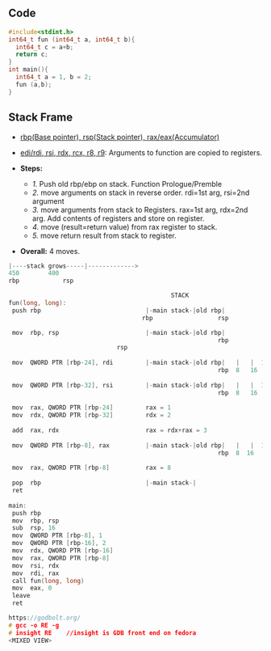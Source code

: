## Code
```c
#include<stdint.h>
int64_t fun (int64_t a, int64_t b){
  int64_t c = a+b;
  return c;
}
int main(){
  int64_t a = 1, b = 2;
  fun (a,b);
}
```

## Stack Frame
 - [rbp(Base pointer), rsp(Stack pointer), rax/eax(Accumulator)](/Motherboard/CPU/Memory/CPU_Registers/General_Purpose_Registers)
 - [edi/rdi, rsi, rdx, rcx, r8, r9](/Motherboard/CPU/Memory/CPU_Registers/General_Purpose_Registers): Arguments to function are copied to registers.

- **Steps:**
  - *1.* Push old rbp/ebp on stack. Function Prologue/Premble
  - *2.* move arguments on stack in reverse order. rdi=1st arg, rsi=2nd argument
  - *3.* move arguments from stack to Registers. rax=1st arg, rdx=2nd arg. Add contents of registers and store on register.
  - *4.* move (result=return value) from rax register to stack.
  - *5.* move return result from stack to register.
- **Overall:** 4 moves.
```c
|----stack grows-----|------------->
450		   400
rbp     	   rsp

                                             STACK
fun(long, long):
 push rbp                             |-main stack-|old rbp|              //1. Function prologue/Preemble
                                     rbp                  rsp

 mov  rbp, rsp                        |-main stack-|old rbp|               //Function prologue/Preemble
                                                          rbp
							  rsp
 
 mov  QWORD PTR [rbp-24], rdi         |-main stack-|old rbp|   |   |  1  |      //2
                                                          rbp  8   16   24
							  
 mov  QWORD PTR [rbp-32], rsi         |-main stack-|old rbp|   |   |  1  | 2 |    
                                                          rbp  8   16   24  32
							  
 mov  rax, QWORD PTR [rbp-24]         rax = 1                                     //3
 mov  rdx, QWORD PTR [rbp-32]         rdx = 2
 
 add  rax, rdx                        rax = rdx+rax = 3                            //3
 
 mov  QWORD PTR [rbp-8], rax          |-main stack-|old rbp|   |   |  1  | 2 |    //4
                                                          rbp  8  16   24   32
 
 mov  rax, QWORD PTR [rbp-8]          rax = 8                                      //5
 
 pop  rbp                             |-main stack-|                               //Function Epilog
 ret
                             
main:
 push rbp                           
 mov  rbp, rsp
 sub  rsp, 16
 mov  QWORD PTR [rbp-8], 1
 mov  QWORD PTR [rbp-16], 2
 mov  rdx, QWORD PTR [rbp-16]
 mov  rax, QWORD PTR [rbp-8]
 mov  rsi, rdx
 mov  rdi, rax
 call fun(long, long)
 mov  eax, 0
 leave
 ret

https://godbolt.org/
# gcc -o RE -g
# insight RE	//insight is GDB front end on fedora
<MIXED VIEW>
```
